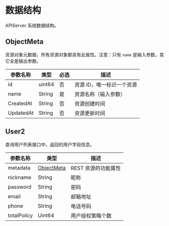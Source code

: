 # 数据结构

APIServer 系统数据结构。

## ObjectMeta

资源对象元数据，所有资源对象都具有此属性。注意：只有 `name` 是输入参数，其它全是输出参数。

| 参数名称  | 类型   | 必选 | 描述                     |
| --------- | ------ | ---- | ------------------------ |
| id        | uint64 | 否   | 资源 ID，唯一标识一个资源 |
| name      | String | 是   | 资源名称（输入参数）     |
| CreatedAt | String | 否   | 资源创建时间             |
| UpdatedAt | String     |   否   | 资源更新时间             |

## User2

查询用户列表接口中，返回的用户字段信息。

| 参数名称    | 类型                      | 描述               |
| ----------- | ------------------------- | ------------------ |
| metadata    | [ObjectMeta](./struct.md#ObjectMeta) | REST 资源的功能属性 |
| nickname    | String                    | 昵称               |
| password    | String                    | 密码               |
| email       | String                    | 邮箱地址           |
| phone       | String                    | 电话号码           |
| totalPolicy | Uint64                    | 用户授权策略个数   |



